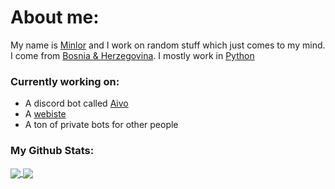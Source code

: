 # About me:
My name is [Minlor](https://minlor.net) and I work on random stuff which just comes to my mind. I come from [Bosnia & Herzegovina](https://en.wikipedia.org/wiki/Bosnia_and_Herzegovina).
I mostly work in [Python](https://python.org/)

### Currently working on:

- A discord bot called [Aivo](https://discord.com/oauth2/authorize?client_id=549693186918973442&scope=bot&permissions=8)
- A [webiste](https://minlor.net)
- A ton of private bots for other people

### My Github Stats:
<a href="Minlor's GitHub stats">
  <img align="center" src="https://github-readme-stats.vercel.app/api?username=Minlor&count_private=true&show_icons=true&theme=tokyonight" />
</a>
<a href="Minlor's Top Langs">
  <img align="center" src="https://github-readme-stats.vercel.app/api/top-langs/?username=Minlor&count_private=true&show_icons=true&theme=tokyonight&layout=compact" />
</a>
